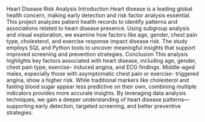 Heart Disease Risk Analysis
Introduction
Heart disease is a leading global health concern, making early
detection and risk factor analysis essential. This project analyzes
patient health records to identify patterns and associations related
to heart disease presence.
Using subgroup analysis and visual exploration, we examine how
factors like age, gender, chest pain type, cholesterol, and exercise
response impact disease risk. The study employs SQL and Python
tools to uncover meaningful insights that support improved
screening and prevention strategies.
Conclusion
This analysis highlights key factors associated with heart
disease, including age, gender, chest pain type, exercise-
induced angina, and ECG findings. Middle-aged males,
especially those with asymptomatic chest pain or exercise-
triggered angina, show a higher risk. While traditional
markers like cholesterol and fasting blood sugar appear
less predictive on their own, combining multiple indicators
provides more accurate insights.
By leveraging data analysis techniques, we gain a deeper
understanding of heart disease patterns—supporting early
detection, targeted screening, and better preventive
strategies.
